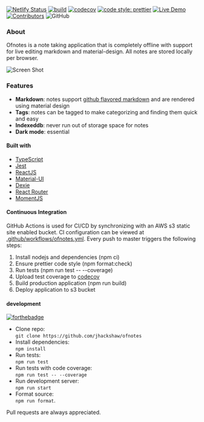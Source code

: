 [![Netlify Status](https://api.netlify.com/api/v1/badges/42239f40-f5d3-49df-ae4a-84748d62eed3/deploy-status)](https://app.netlify.com/sites/ofnotes/deploys)
[![build](https://github.com/jhackshaw/ofnotes/workflows/ofnotes/badge.svg)](https://github.com/jhackshaw/ofnotes/actions)
[![codecov](https://codecov.io/gh/jhackshaw/ofnotes/branch/master/graph/badge.svg)](https://codecov.io/gh/jhackshaw/ofnotes)
[![code style: prettier](https://img.shields.io/badge/code_style-prettier-ff69b4.svg)](https://github.com/prettier/prettier)
[![Live Demo](https://img.shields.io/badge/demo-online-green.svg)](https://www.ofnote.site)
[![Contributors](https://img.shields.io/github/contributors/jhackshaw/ofnotes)](https://github.com/jhackshaw/ofnotes/graphs/contributors)
![GitHub](https://img.shields.io/github/license/jhackshaw/ofnotes)

### About

Ofnotes is a note taking application that is completely offline with support for live editing markdown and material-design. All notes are stored locally per browser.

![Screen Shot](https://ofnote.site/preview.png)

### Features

- **Markdown**: notes support [github flavored markdown](https://github.github.com/gfm/) and are rendered using material design
- **Tags**: notes can be tagged to make categorizing and finding them quick and easy
- **Indexeddb**: never run out of storage space for notes
- **Dark mode**: essential

#### Built with

- [TypeScript](https://www.typescriptlang.org/)
- [Jest](https://jestjs.io/)
- [ReactJS](https://reactjs.org/)
- [Material-UI](https://material-ui.com/)
- [Dexie](https://dexie.org/)
- [React Router](https://reacttraining.com/react-router/)
- [MomentJS](https://momentjs.com/)

#### Continuous Integration

GitHub Actions is used for CI/CD by synchronizing with an AWS s3 static site enabled bucket. CI configuration can be viewed at [.github/workflows/ofnotes.yml](https://github.com/jhackshaw/ofnotes/blob/master/.github/workflows/ofnotes.yml). Every push to master triggers the following steps:

1. Install nodejs and dependencies (npm ci)
2. Ensure prettier code style (npm format:check)
3. Run tests (npm run test -- --coverage)
4. Upload test coverage to [codecov](https://codecov.io/gh/jhackshaw/ofnotes)
5. Build production application (npm run build)
6. Deploy application to s3 bucket

#### development

[![forthebadge](https://forthebadge.com/images/badges/check-it-out.svg)](https://www.ofnote.site)

- Clone repo:  
  `git clone https://github.com/jhackshaw/ofnotes`
- Install dependencies:  
  `npm install`
- Run tests:  
  `npm run test`
- Run tests with code coverage:  
  `npm run test -- --coverage`
- Run development server:  
  `npm run start`
- Format source:  
  `npm run format`.

Pull requests are always appreciated.
